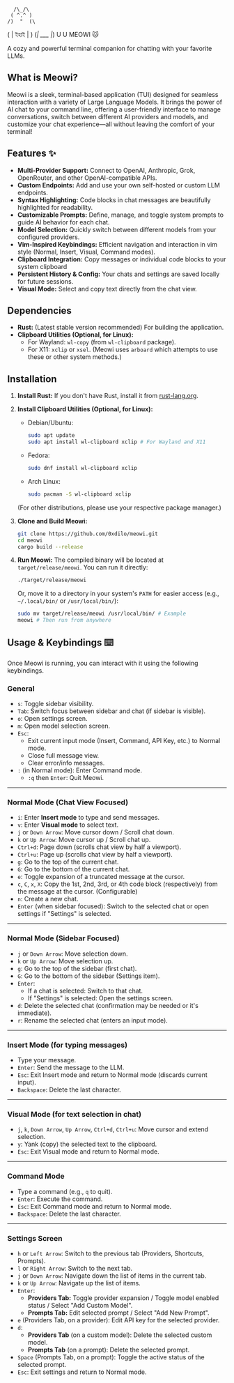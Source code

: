       /\_/\
     ( ^.^ )
    /)  "  (\
   ( | ইহাই | )
   (_| ___ |_)
      U   U         MEOWI 🐱

A cozy and powerful terminal companion for chatting with your favorite LLMs.

## What is Meowi?

Meowi is a sleek, terminal-based application (TUI) designed for seamless interaction with a variety of Large Language Models. It brings the power of AI chat to your command line, offering a user-friendly interface to manage conversations, switch between different AI providers and models, and customize your chat experience—all without leaving the comfort of your terminal!

## Features ✨

*   **Multi-Provider Support:** Connect to OpenAI, Anthropic, Grok, OpenRouter, and other OpenAI-compatible APIs.
*   **Custom Endpoints:** Add and use your own self-hosted or custom LLM endpoints.
*   **Syntax Highlighting:** Code blocks in chat messages are beautifully highlighted for readability.
*   **Customizable Prompts:** Define, manage, and toggle system prompts to guide AI behavior for each chat.
*   **Model Selection:** Quickly switch between different models from your configured providers.
*   **Vim-Inspired Keybindings:** Efficient navigation and interaction in vim style (Normal, Insert, Visual, Command modes).
*   **Clipboard Integration:** Copy messages or individual code blocks to your system clipboard
*   **Persistent History & Config:** Your chats and settings are saved locally for future sessions.
*   **Visual Mode:** Select and copy text directly from the chat view.

## Dependencies

*   **Rust:** (Latest stable version recommended) For building the application.
*   **Clipboard Utilities (Optional, for Linux):**
    *   For Wayland: `wl-copy` (from `wl-clipboard` package).
    *   For X11: `xclip` or `xsel`.
    (Meowi uses `arboard` which attempts to use these or other system methods.)

## Installation 

1.  **Install Rust:**
    If you don't have Rust, install it from [rust-lang.org](https://www.rust-lang.org/).

2.  **Install Clipboard Utilities (Optional, for Linux):**
    *   Debian/Ubuntu:
        ```bash
        sudo apt update
        sudo apt install wl-clipboard xclip # For Wayland and X11
        ```
    *   Fedora:
        ```bash
        sudo dnf install wl-clipboard xclip
        ```
    *   Arch Linux:
        ```bash
        sudo pacman -S wl-clipboard xclip
        ```
    (For other distributions, please use your respective package manager.)

3.  **Clone and Build Meowi:**
    ```bash
    git clone https://github.com/0xdilo/meowi.git 
    cd meowi
    cargo build --release
    ```

4.  **Run Meowi:**
    The compiled binary will be located at `target/release/meowi`.
    You can run it directly:
    ```bash
    ./target/release/meowi
    ```
    Or, move it to a directory in your system's `PATH` for easier access (e.g., `~/.local/bin/` or `/usr/local/bin/`):
    ```bash
    sudo mv target/release/meowi /usr/local/bin/ # Example
    meowi # Then run from anywhere
    ```

## Usage & Keybindings ⌨️

Once Meowi is running, you can interact with it using the following keybindings.

### General

*   `s`: Toggle sidebar visibility.
*   `Tab`: Switch focus between sidebar and chat (if sidebar is visible).
*   `o`: Open settings screen.
*   `m`: Open model selection screen.
*   `Esc`:
    *   Exit current input mode (Insert, Command, API Key, etc.) to Normal mode.
    *   Close full message view.
    *   Clear error/info messages.
*   `:` (in Normal mode): Enter Command mode.
    *   `:q` then `Enter`: Quit Meowi.

---

### Normal Mode (Chat View Focused)

*   `i`: Enter **Insert mode** to type and send messages.
*   `v`: Enter **Visual mode** to select text.
*   `j` or `Down Arrow`: Move cursor down / Scroll chat down.
*   `k` or `Up Arrow`: Move cursor up / Scroll chat up.
*   `Ctrl+d`: Page down (scrolls chat view by half a viewport).
*   `Ctrl+u`: Page up (scrolls chat view by half a viewport).
*   `g`: Go to the top of the current chat.
*   `G`: Go to the bottom of the current chat.
*   `e`: Toggle expansion of a truncated message at the cursor.
*   `c`, `C`, `x`, `X`: Copy the 1st, 2nd, 3rd, or 4th code block (respectively) from the message at the cursor. (Configurable)
*   `n`: Create a new chat.
*   `Enter` (when sidebar focused): Switch to the selected chat or open settings if "Settings" is selected.

---

### Normal Mode (Sidebar Focused)

*   `j` or `Down Arrow`: Move selection down.
*   `k` or `Up Arrow`: Move selection up.
*   `g`: Go to the top of the sidebar (first chat).
*   `G`: Go to the bottom of the sidebar (Settings item).
*   `Enter`:
    *   If a chat is selected: Switch to that chat.
    *   If "Settings" is selected: Open the settings screen.
*   `d`: Delete the selected chat (confirmation may be needed or it's immediate).
*   `r`: Rename the selected chat (enters an input mode).

---

### Insert Mode (for typing messages)

*   Type your message.
*   `Enter`: Send the message to the LLM.
*   `Esc`: Exit Insert mode and return to Normal mode (discards current input).
*   `Backspace`: Delete the last character.

---

### Visual Mode (for text selection in chat)

*   `j`, `k`, `Down Arrow`, `Up Arrow`, `Ctrl+d`, `Ctrl+u`: Move cursor and extend selection.
*   `y`: Yank (copy) the selected text to the clipboard.
*   `Esc`: Exit Visual mode and return to Normal mode.

---

### Command Mode

*   Type a command (e.g., `q` to quit).
*   `Enter`: Execute the command.
*   `Esc`: Exit Command mode and return to Normal mode.
*   `Backspace`: Delete the last character.

---

### Settings Screen

*   `h` or `Left Arrow`: Switch to the previous tab (Providers, Shortcuts, Prompts).
*   `l` or `Right Arrow`: Switch to the next tab.
*   `j` or `Down Arrow`: Navigate down the list of items in the current tab.
*   `k` or `Up Arrow`: Navigate up the list of items.
*   `Enter`:
    *   **Providers Tab:** Toggle provider expansion / Toggle model enabled status / Select "Add Custom Model".
    *   **Prompts Tab:** Edit selected prompt / Select "Add New Prompt".
*   `e` (Providers Tab, on a provider): Edit API key for the selected provider.
*   `d`:
    *   **Providers Tab** (on a custom model): Delete the selected custom model.
    *   **Prompts Tab** (on a prompt): Delete the selected prompt.
*   `Space` (Prompts Tab, on a prompt): Toggle the active status of the selected prompt.
*   `Esc`: Exit settings and return to Normal mode.


